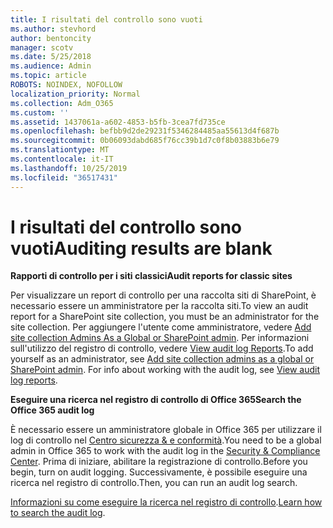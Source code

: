 ```yaml
---
title: I risultati del controllo sono vuoti
ms.author: stevhord
author: bentoncity
manager: scotv
ms.date: 5/25/2018
ms.audience: Admin
ms.topic: article
ROBOTS: NOINDEX, NOFOLLOW
localization_priority: Normal
ms.collection: Adm_O365
ms.custom: ''
ms.assetid: 1437061a-a602-4853-b5fb-3cea7fd735ce
ms.openlocfilehash: befbb9d2de29231f5346284485aa55613d4f687b
ms.sourcegitcommit: 0b06093dabd685f76cc39b1d7c0f8b03883b6e79
ms.translationtype: MT
ms.contentlocale: it-IT
ms.lasthandoff: 10/25/2019
ms.locfileid: "36517431"
---
```

# <a name="auditing-results-are-blank"></a><span data-ttu-id="2873c-102">I risultati del controllo sono vuoti</span><span class="sxs-lookup"><span data-stu-id="2873c-102">Auditing results are blank</span></span>

 <span data-ttu-id="2873c-103">**Rapporti di controllo per i siti classici**</span><span class="sxs-lookup"><span data-stu-id="2873c-103">**Audit reports for classic sites**</span></span>
  
<span data-ttu-id="2873c-104">Per visualizzare un report di controllo per una raccolta siti di SharePoint, è necessario essere un amministratore per la raccolta siti.</span><span class="sxs-lookup"><span data-stu-id="2873c-104">To view an audit report for a SharePoint site collection, you must be an administrator for the site collection.</span></span> <span data-ttu-id="2873c-105">Per aggiungere l'utente come amministratore, vedere [Add site collection Admins As a Global or SharePoint admin](https://go.microsoft.com/fwlink/?linkid=869390). Per informazioni sull'utilizzo del registro di controllo, vedere [View audit log Reports](https://go.microsoft.com/fwlink/?linkid=395237).</span><span class="sxs-lookup"><span data-stu-id="2873c-105">To add yourself as an administrator, see [Add site collection admins as a global or SharePoint admin](https://go.microsoft.com/fwlink/?linkid=869390). For info about working with the audit log, see [View audit log reports](https://go.microsoft.com/fwlink/?linkid=395237).</span></span> 
  
 <span data-ttu-id="2873c-106">**Eseguire una ricerca nel registro di controllo di Office 365**</span><span class="sxs-lookup"><span data-stu-id="2873c-106">**Search the Office 365 audit log**</span></span>
  
<span data-ttu-id="2873c-107">È necessario essere un amministratore globale in Office 365 per utilizzare il log di controllo nel [Centro sicurezza &amp; e conformità](https://protection.office.com).</span><span class="sxs-lookup"><span data-stu-id="2873c-107">You need to be a global admin in Office 365 to work with the audit log in the [Security &amp; Compliance Center](https://protection.office.com).</span></span> <span data-ttu-id="2873c-108">Prima di iniziare, abilitare la registrazione di controllo.</span><span class="sxs-lookup"><span data-stu-id="2873c-108">Before you begin, turn on audit logging.</span></span> <span data-ttu-id="2873c-109">Successivamente, è possibile eseguire una ricerca nel registro di controllo.</span><span class="sxs-lookup"><span data-stu-id="2873c-109">Then, you can run an audit log search.</span></span> 
  
<span data-ttu-id="2873c-110">[Informazioni su come eseguire la ricerca nel registro di controllo](https://go.microsoft.com/fwlink/?linkid=708432).</span><span class="sxs-lookup"><span data-stu-id="2873c-110">[Learn how to search the audit log](https://go.microsoft.com/fwlink/?linkid=708432).</span></span>
  

